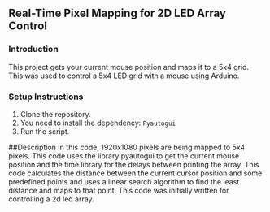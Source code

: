 ## Real-Time Pixel Mapping for 2D LED Array Control

### Introduction
This project gets your current mouse position and maps it to a 5x4 grid. This was used to control a 5x4 LED grid with a mouse using Arduino.

### Setup Instructions
1. Clone the repository.
2. You need to install the dependency: `Pyautogui`
3. Run the script.

##Description
In this code, 1920x1080 pixels are being mapped to 5x4 pixels. This code uses the library pyautogui to get the current mouse position and the time library for the delays between printing the array. This code calculates the distance between the current cursor position and some predefined points and uses a linear search algorithm to find the least distance and maps to that point. This code was initially written for controlling a 2d led array.
